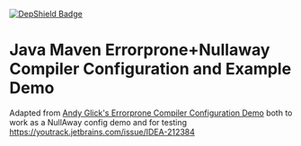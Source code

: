 [![DepShield Badge](https://depshield.sonatype.org/badges/seanf/java-errorprone-compiler-demo/depshield.svg)](https://depshield.github.io)

Java Maven Errorprone+Nullaway Compiler Configuration and Example Demo
======================================================================

Adapted from [Andy Glick's Errorprone Compiler Configuration Demo](https://github.com/andyglick/java-errorprone-compiler-demo) 
both to work as a NullAway config demo and for
testing https://youtrack.jetbrains.com/issue/IDEA-212384
